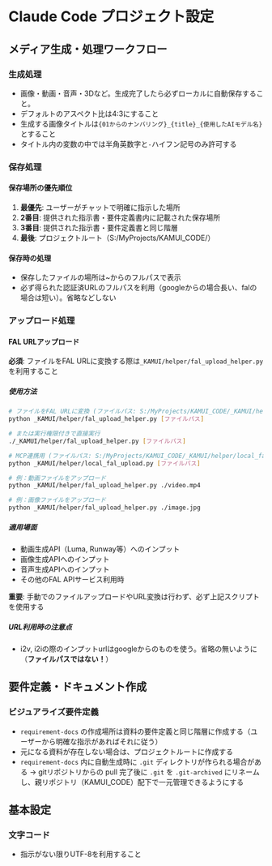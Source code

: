 # Claude Code プロジェクト設定

## メディア生成・処理ワークフロー

### 生成処理
- 画像・動画・音声・3Dなど。生成完了したら必ずローカルに自動保存すること。
- デフォルトのアスペクト比は4:3にすること
- 生成する画像タイトルは`{01からのナンバリング}_{title}_{使用したAIモデル名}`とすること
- タイトル内の変数の中では半角英数字と`-`ハイフン記号のみ許可する

### 保存処理
#### 保存場所の優先順位
1. **最優先**: ユーザーがチャットで明確に指示した場所
2. **2番目**: 提供された指示書・要件定義書内に記載された保存場所
3. **3番目**: 提供された指示書・要件定義書と同じ階層
4. **最後**: プロジェクトルート（S:/MyProjects/KAMUI_CODE/）

#### 保存時の処理
- 保存したファイルの場所は~からのフルパスで表示
- 必ず得られた認証済URLのフルパスを利用（googleからの場合長い、falの場合は短い）。省略などしない

### アップロード処理
#### FAL URLアップロード
**必須**: ファイルをFAL URLに変換する際は`_KAMUI/helper/fal_upload_helper.py`を利用すること

##### 使用方法
```bash
# ファイルをFAL URLに変換 (ファイルパス: S:/MyProjects/KAMUI_CODE/_KAMUI/helper/fal_upload_helper.py)
python _KAMUI/helper/fal_upload_helper.py [ファイルパス] 

# または実行権限付きで直接実行
./_KAMUI/helper/fal_upload_helper.py [ファイルパス]

# MCP連携用 (ファイルパス: S:/MyProjects/KAMUI_CODE/_KAMUI/helper/local_fal_upload.py)
python _KAMUI/helper/local_fal_upload.py [ファイルパス]

# 例：動画ファイルをアップロード 
python _KAMUI/helper/fal_upload_helper.py ./video.mp4 

# 例：画像ファイルをアップロード 
python _KAMUI/helper/fal_upload_helper.py ./image.jpg
```

##### 適用場面
- 動画生成API（Luma, Runway等）へのインプット 
- 画像生成APIへのインプット 
- 音声生成APIへのインプット 
- その他のFAL APIサービス利用時 

**重要**: 手動でのファイルアップロードやURL変換は行わず、必ず上記スクリプトを使用する

##### URL利用時の注意点
- i2v, i2iの際のインプットurlはgoogleからのものを使う。省略の無いように（**ファイルパスではない！**）

## 要件定義・ドキュメント作成

### ビジュアライズ要件定義
- `requirement-docs` の作成場所は資料の要件定義と同じ階層に作成する（ユーザーから明確な指示があればそれに従う）
- 元になる資料が存在しない場合は、プロジェクトルートに作成する
- `requirement-docs` 内に自動生成時に `.git` ディレクトリが作られる場合がある → gitリポジトリからの pull 完了後に `.git` を `.git-archived` にリネームし、親リポジトリ（KAMUI_CODE）配下で一元管理できるようにする

## 基本設定

### 文字コード
- 指示がない限りUTF-8を利用すること